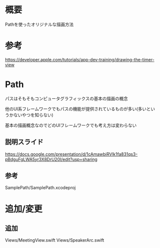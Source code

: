 # 概要

Pathを使ったオリジナルな描画方法

# 参考

https://developer.apple.com/tutorials/app-dev-training/drawing-the-timer-view

# Path

パスはそもそもコンピュータグラフィックスの基本の描画の概念

他のUI系フレームワークでもパスの機能が提供されているものが多い(多いというかないやつを知らない)

基本の描画概念なのでどのUIフレームワークでも考え方は変わらない


## 説明スライド

https://docs.google.com/presentation/d/1cAmawbiRVlk1fa831qs3-pBdguFgLWA5yr3X8DrU20I/edit?usp=sharing

## 参考
SamplePath/SamplePath.xcodeproj

# 追加/変更

## 追加
Views/MeetingView.swift
Views/SpeakerArc.swift
